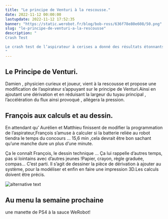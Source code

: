 ```yaml
---
title: "Le principe de Venturi à la rescousse."
date: 2022-11-12 00:00:00
lastupdate: 2022-11-12 17:52:35
banner: "https://static.werobot.fr/blog/bob-ross/636f78e80e608/50.png"
slug: "le-principe-de-venturi-a-la-rescousse"
description: " 
Crash Test 

Le crash test de l’aspirateur à cerises a donné des résultats étonnants :les cerises ont été mises en charpie. Il faut revoir le système.
"
---
```


## Le Principe de Venturi.

Damien , physicien curieux et joueur, vient à la rescousse et propose une modification de l’aspirateur s’appuyant sur le principe de Venturi.Ainsi en ajoutant une dérivation et en réduisant la largeur du tuyau principal , l’accélération du flux ainsi provoqué , allégera la pression.

## François aux calculs et au dessin.

En attendant qu’ Aurélien et Matthieu finissent de modifier la programmation de l’aspirateur,François s’amuse à calculer si la batterie reliée au robot tiendra le temps du concours …
15,6 min ,cela devrait être bon sachant qu’une manche dure un plus d’une minute.

Ça le connaît François, le dessin technique … Ça lui rappelle d’autres temps, pas si lointains avec d’autres jeunes !Papier, crayon, règle graduée, compas… C’est parti. Il s’agit de dessiner la pièce de dérivation à ajouter au système, pour la modéliser et enfin en faire une impression 3D.Les calculs doivent être précis.

![alternative text](https://static.werobot.fr/blog/bob-ross/636fc6d3a1b23/50.jpg)

## Au menu la semaine prochaine
   une manette de PS4 à la sauce WeRobot!
    